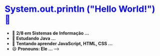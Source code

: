  <h1 style="color: blue;">System.out.println ("Hello World!") 👋</h1>
 
- 🔭 <b> 2/8 em Sistemas de Informação ... </b>
- 🌱 <b> Estudando Java ... </b>
- 🌱 <b> Tentando aprender JavaScript, HTML, CSS ... </b>
- 😄 <b> Pronouns: Ele ... </b>
-->
